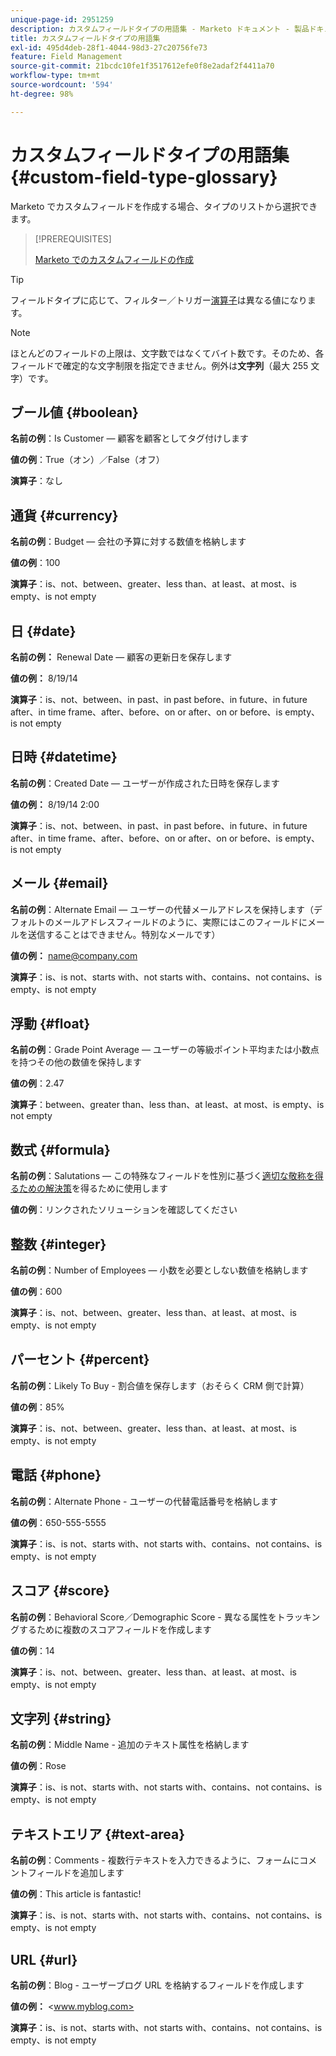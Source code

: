```yaml
---
unique-page-id: 2951259
description: カスタムフィールドタイプの用語集 - Marketo ドキュメント - 製品ドキュメント
title: カスタムフィールドタイプの用語集
exl-id: 495d4deb-28f1-4044-98d3-27c20756fe73
feature: Field Management
source-git-commit: 21bcdc10fe1f3517612efe0f8e2adaf2f4411a70
workflow-type: tm+mt
source-wordcount: '594'
ht-degree: 98%

---
```


# カスタムフィールドタイプの用語集 {#custom-field-type-glossary}

Marketo でカスタムフィールドを作成する場合、タイプのリストから選択できます。

>[!PREREQUISITES]
>
>[Marketo でのカスタムフィールドの作成](/help/marketo/product-docs/administration/field-management/create-a-custom-field-in-marketo.md)

>[!TIP]
>
>フィールドタイプに応じて、フィルター／トリガー[演算子](/help/marketo/product-docs/core-marketo-concepts/smart-lists-and-static-lists/creating-a-smart-list/smart-list-filter-operators-glossary.md)は異なる値になります。

>[!NOTE]
>
>ほとんどのフィールドの上限は、文字数ではなくてバイト数です。そのため、各フィールドで確定的な文字制限を指定できません。例外は&#x200B;**文字列**（最大 255 文字）です。

## ブール値 {#boolean}

**名前の例**：Is Customer — 顧客を顧客としてタグ付けします

**値の例**：True（オン）／False（オフ）

**演算子**：なし

## 通貨 {#currency}

**名前の例**：Budget — 会社の予算に対する数値を格納します

**値の例**：100

**演算子**：is、not、between、greater、less than、at least、at most、is empty、is not empty

## 日 {#date}

**名前の例：** Renewal Date — 顧客の更新日を保存します

**値の例：** 8/19/14

**演算子**：is、not、between、in past、in past before、in future、in future after、in time frame、after、before、on or after、on or before、is empty、is not empty

## 日時 {#datetime}

**名前の例**：Created Date — ユーザーが作成された日時を保存します

**値の例：** 8/19/14 2:00

**演算子**：is、not、between、in past、in past before、in future、in future after、in time frame、after、before、on or after、on or before、is empty、is not empty

## メール {#email}

**名前の例**：Alternate Email — ユーザーの代替メールアドレスを保持します（デフォルトのメールアドレスフィールドのように、実際にはこのフィールドにメールを送信することはできません。特別なメールです）

**値の例：** <name@company.com>

**演算子**：is、is not、starts with、not starts with、contains、not contains、is empty、is not empty

## 浮動 {#float}

**名前の例**：Grade Point Average — ユーザーの等級ポイント平均または小数点を持つその他の数値を保持します

**値の例**：2.47

**演算子**：between、greater than、less than、at least、at most、is empty、is not empty

## 数式 {#formula}

**名前の例**：Salutations — この特殊なフィールドを性別に基づく[適切な敬称を得るための解決策](/help/marketo/product-docs/administration/field-management/create-and-use-a-concatenated-string-formula-field.md)を得るために使用します

**値の例**：リンクされたソリューションを確認してください

## 整数 {#integer}

**名前の例**：Number of Employees — 小数を必要としない数値を格納します

**値の例**：600

**演算子**：is、not、between、greater、less than、at least、at most、is empty、is not empty

## パーセント {#percent}

**名前の例**：Likely To Buy - 割合値を保存します（おそらく CRM 側で計算）

**値の例**：85%

**演算子**：is、not、between、greater、less than、at least、at most、is empty、is not empty

## 電話 {#phone}

**名前の例**：Alternate Phone - ユーザーの代替電話番号を格納します

**値の例**：650-555-5555

**演算子**：is、is not、starts with、not starts with、contains、not contains、is empty、is not empty

## スコア {#score}

**名前の例**：Behavioral Score／Demographic Score - 異なる属性をトラッキングするために複数のスコアフィールドを作成します

**値の例**：14

**演算子**：is、not、between、greater、less than、at least、at most、is empty、is not empty

## 文字列 {#string}

**名前の例**：Middle Name - 追加のテキスト属性を格納します

**値の例**：Rose

**演算子**：is、is not、starts with、not starts with、contains、not contains、is empty、is not empty

## テキストエリア {#text-area}

**名前の例**：Comments - 複数行テキストを入力できるように、フォームにコメントフィールドを追加します

**値の例**：This article is fantastic!

**演算子**：is、is not、starts with、not starts with、contains、not contains、is empty、is not empty

## URL {#url}

**名前の例**：Blog - ユーザーブログ URL を格納するフィールドを作成します

**値の例：** &lt;www.myblog.com>

**演算子**：is、is not、starts with、not starts with、contains、not contains、is empty、is not empty
